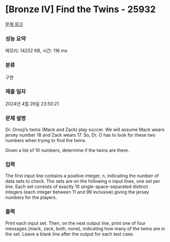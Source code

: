 # [Bronze IV] Find the Twins - 25932 

[문제 링크](https://www.acmicpc.net/problem/25932) 

### 성능 요약

메모리: 14252 KB, 시간: 116 ms

### 분류

구현

### 제출 일자

2024년 4월 26일 23:50:21

### 문제 설명

<p>Dr. Orooji’s twins (Mack and Zack) play soccer. We will assume Mack wears jersey number 18 and Zack wears 17. So, Dr. O has to look for these two numbers when trying to find the twins.</p>

<p>Given a list of 10 numbers, determine if the twins are there.</p>

### 입력 

 <p>The first input line contains a positive integer, n, indicating the number of data sets to check. The sets are on the following n input lines, one set per line. Each set consists of exactly 10 single-space-separated distinct integers (each integer between 11 and 99 inclusive) giving the jersey numbers for the players.</p>

### 출력 

 <p>Print each input set. Then, on the next output line, print one of four messages (mack, zack, both, none), indicating how many of the twins are in the set. Leave a blank line after the output for each test case.</p>

